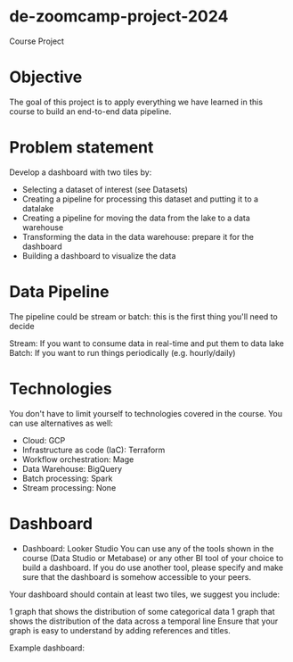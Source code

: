 # de-zoomcamp-project-2024

Course Project
# Objective
The goal of this project is to apply everything we have learned in this course to build an end-to-end data pipeline.

# Problem statement
Develop a dashboard with two tiles by:

- Selecting a dataset of interest (see Datasets)
- Creating a pipeline for processing this dataset and putting it to a datalake
- Creating a pipeline for moving the data from the lake to a data warehouse
- Transforming the data in the data warehouse: prepare it for the dashboard
- Building a dashboard to visualize the data

# Data Pipeline
The pipeline could be stream or batch: this is the first thing you'll need to decide

Stream: If you want to consume data in real-time and put them to data lake
Batch: If you want to run things periodically (e.g. hourly/daily)
# Technologies
You don't have to limit yourself to technologies covered in the course. You can use alternatives as well:

- Cloud: GCP
- Infrastructure as code (IaC): Terraform
- Workflow orchestration: Mage
- Data Warehouse: BigQuery
- Batch processing: Spark
- Stream processing: None


# Dashboard

- Dashboard: Looker Studio
You can use any of the tools shown in the course (Data Studio or Metabase) or any other BI tool of your choice to build a dashboard. If you do use another tool, please specify and make sure that the dashboard is somehow accessible to your peers.

Your dashboard should contain at least two tiles, we suggest you include:

1 graph that shows the distribution of some categorical data
1 graph that shows the distribution of the data across a temporal line
Ensure that your graph is easy to understand by adding references and titles.

Example dashboard:
